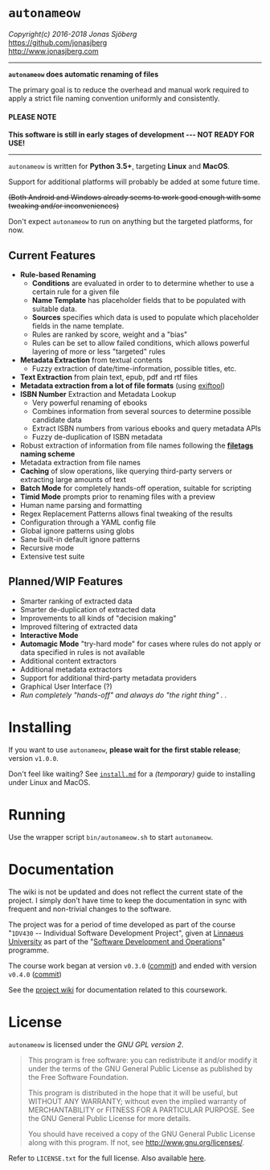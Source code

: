 `autonameow`
============
*Copyright(c) 2016-2018 Jonas Sjöberg*  
<https://github.com/jonasjberg>  
<http://www.jonasjberg.com>  

--------------------------------------------------------------------------------

__`autonameow` does automatic renaming of files__

The primary goal is to reduce the overhead and manual work required to
apply a strict file naming convention uniformly and consistently.

#### PLEASE NOTE
__This software is still in early stages of development --- NOT READY FOR USE!__

--------------------------------------------------------------------------------

`autonameow` is written for __Python 3.5+__, targeting __Linux__ and
__MacOS__.

Support for additional platforms will probably be added at some future time.

~~(Both Android and Windows already seems to work good enough with some
tweaking and/or inconveniences)~~

Don't expect `autonameow` to run on anything but the targeted platforms, for
now.


Current Features
----------------

* __Rule-based Renaming__
    * __Conditions__ are evaluated in order to to determine whether to use a
      certain rule for a given file
    * __Name Template__ has placeholder fields that to be populated with
      suitable data.
    * __Sources__ specifies which data is used to populate which placeholder
      fields in the name template.
    * Rules are ranked by score, weight and a "bias"
    * Rules can be set to allow failed conditions, which allows powerful
      layering of more or less "targeted" rules
* __Metadata Extraction__ from textual contents
    * Fuzzy extraction of date/time-information, possible titles, etc.
* __Text Extraction__ from plain text, epub, pdf and rtf files
* __Metadata extraction from a lot of file formats__ (using [exiftool][2])
* __ISBN Number__ Extraction and Metadata Lookup
    * Very powerful renaming of ebooks
    * Combines information from several sources to determine possible candidate data
    * Extract ISBN numbers from various ebooks and query metadata APIs
    * Fuzzy de-duplication of ISBN metadata
* Robust extraction of information from file names following the __[filetags][1] naming scheme__
* Metadata extraction from file names
* __Caching__ of slow operations, like querying third-party servers or extracting large amounts of text
* __Batch Mode__ for completely hands-off operation, suitable for scripting
* __Timid Mode__ prompts prior to renaming files with a preview
* Human name parsing and formatting
* Regex Replacement Patterns allows final tweaking of the results
* Configuration through a YAML config file
* Global ignore patterns using globs
* Sane built-in default ignore patterns
* Recursive mode
* Extensive test suite


Planned/WIP Features
--------------------

* Smarter ranking of extracted data
* Smarter de-duplication of extracted data
* Improvements to all kinds of "decision making"
* Improved filtering of extracted data
* __Interactive Mode__
* __Automagic Mode__ "try-hard mode" for cases where rules do not apply or data
  specified in rules is not available
* Additional content extractors
* Additional metadata extractors
* Support for additional third-party metadata providers
* Graphical User Interface (?)
* *Run completely "hands-off" and always do "the right thing" . .*


Installing
==========
If you want to use `autonameow`, __please wait for the first stable release__;
version `v1.0.0`.

Don't feel like waiting?  See [`install.md`](./install.md) for a *(temporary)*
guide to installing under Linux and MacOS.


Running
=======
Use the wrapper script `bin/autonameow.sh` to start `autonameow`.


Documentation
=============
The wiki is not be updated and does not reflect the current state of the
project. I simply don't have time to keep the documentation in sync with
frequent and non-trivial changes to the software.

The project was for a period of time developed as part of the course
"`1DV430` -- Individual Software Development Project", given at
[Linnaeus University](https://lnu.se/en/) as part of the
"[Software Development and Operations](https://udm-devops.se/)" programme.

The course work began at version `v0.3.0`
([commit](https://github.com/jonasjberg/autonameow/commit/cbe439104813d83ee5a6274eed0943433955b59c))
and ended with version `v0.4.0`
([commit](https://github.com/jonasjberg/autonameow/commit/da494350dca4f99157cc8f7541f92ca8d7f3daf1))

See the [project wiki](https://github.com/jonasjberg/autonameow/wiki) for
documentation related to this coursework.


License
=======
`autonameow` is licensed under the *GNU GPL version 2*.

> This program is free software: you can redistribute it and/or modify
> it under the terms of the GNU General Public License as published by
> the Free Software Foundation.
>
> This program is distributed in the hope that it will be useful,
> but WITHOUT ANY WARRANTY; without even the implied warranty of
> MERCHANTABILITY or FITNESS FOR A PARTICULAR PURPOSE.  See the
> GNU General Public License for more details.
>
> You should have received a copy of the GNU General Public License
> along with this program.  If not, see <http://www.gnu.org/licenses/>.

Refer to `LICENSE.txt` for the full license.
Also available [here](https://www.gnu.org/licenses/old-licenses/gpl-2.0.txt).


[1]: https://github.com/novoid/filetags
[2]: https://www.sno.phy.queensu.ca/~phil/exiftool/

